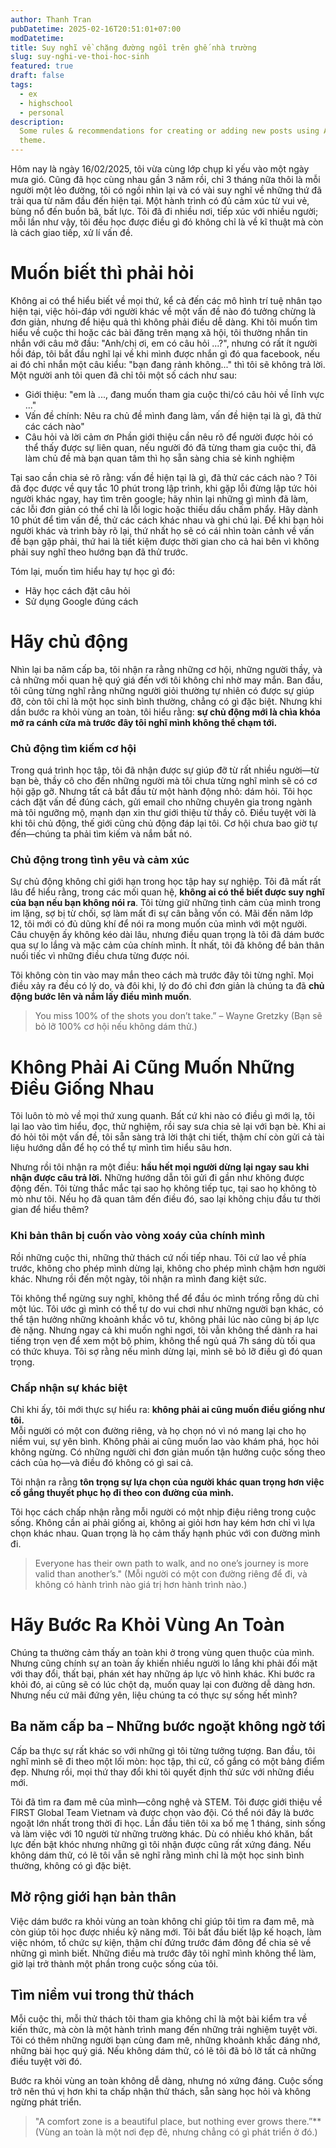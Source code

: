 ```yaml
---
author: Thanh Tran
pubDatetime: 2025-02-16T20:51:01+07:00
modDatetime: 
title: Suy nghĩ về chặng đường ngồi trên ghế nhà trường
slug: suy-nghi-ve-thoi-hoc-sinh
featured: true
draft: false
tags:
  - ex
  - highschool
  - personal
description:
  Some rules & recommendations for creating or adding new posts using AstroPaper
  theme.
---
```


Hôm nay là ngày 16/02/2025, tôi vừa cùng lớp chụp kỉ yếu vào một ngày mưa gió. Cũng đã học cùng nhau gần 3 năm rồi, chỉ 3 tháng nữa thôi là mỗi người một lẻo đường, tôi có ngồi nhìn lại và có vài suy nghĩ về những thứ đã trải qua từ năm đầu đến hiện tại.
Một hành trình có đủ cảm xúc từ vui vẻ, bùng nổ đến buồn bã, bất lực. Tôi đã đi nhiều nơi, tiếp xúc với nhiều người; mỗi lần như vậy, tôi đều học được điều gì đó không chỉ là về kĩ thuật mà còn là cách giao tiếp, xử lí vấn đề.

# Muốn biết thì phải hỏi
Không ai có thể hiểu biết về mọi thứ, kể cả đến các mô hình trí tuệ nhân tạo hiện tại, việc hỏi-đáp với người khác về một vấn đề nào đó tưởng chừng là đơn giản, nhưng để hiệu quả thì không phải điều dễ dàng.
Khi tôi muốn tìm hiểu về cuộc thi hoặc các bài đăng trên mạng xã hội, tôi thường nhắn tin nhắn với câu mở đầu: "Anh/chị ơi, em có câu hỏi ...?", nhưng có rất ít người hồi đáp, tôi bắt đầu nghĩ lại về khi mình được nhắn gì đó qua facebook, nếu ai đó chỉ nhắn một câu kiểu: "bạn đang rảnh không..." thì tôi sẽ không trả lời. Một người anh tôi quen đã chỉ tôi một số cách như sau: 
- Giới thiệu: "em là ..., đang muốn tham gia cuộc thi/có câu hỏi về lĩnh vực ..."
- Vấn đề chính: Nêu ra chủ đề mình đang làm, vấn đề hiện tại là gì, đã thử các cách nào"
- Câu hỏi và lời cảm ơn
Phần giới thiệu cần nêu rõ để người được hỏi có thể thấy được sự liên quan, nếu người đó đã từng tham gia cuộc thi, đã làm chủ đề mà bạn quan tâm thì họ sẵn sàng chia sẻ kinh nghiệm

Tại sao cần chia sẻ rõ rằng: vấn đề hiện tại là gì, đã thử các cách nào ? Tôi đã đọc được về quy tắc 10 phút trong lập trình, khi gặp lỗi đừng lập tức hỏi người khác ngay, hay tìm trên google; hãy nhìn lại những gì mình đã làm, các lỗi đơn giản có thể chỉ là lỗi logic hoặc thiếu dấu chấm phẩy. Hãy dành 10 phút để tìm vấn đề, thử các cách khác nhau và ghi chú lại. Để khi bạn hỏi người khác và trình bày rõ lại, thứ nhất họ sẽ có cái nhìn toàn cảnh về vấn đề bạn gặp phải, thứ hai là tiết kiệm được thời gian cho cả hai bên vì không phải suy nghĩ theo hướng bạn đã thử trước. 

Tóm lại, muốn tìm hiểu hay tự học gì đó:
* Hãy học cách đặt câu hỏi
* Sử dụng Google đúng cách

# Hãy chủ động

Nhìn lại ba năm cấp ba, tôi nhận ra rằng những cơ hội, những người thầy, và cả những mối quan hệ quý giá đến với tôi không chỉ nhờ may mắn. Ban đầu, tôi cũng từng nghĩ rằng những người giỏi thường tự nhiên có được sự giúp đỡ, còn tôi chỉ là một học sinh bình thường, chẳng có gì đặc biệt. Nhưng khi dần bước ra khỏi vùng an toàn, tôi hiểu rằng: **sự chủ động mới là chìa khóa mở ra cánh cửa mà trước đây tôi nghĩ mình không thể chạm tới.**  

### **Chủ động tìm kiếm cơ hội**  
Trong quá trình học tập, tôi đã nhận được sự giúp đỡ từ rất nhiều người—từ bạn bè, thầy cô cho đến những người mà tôi chưa từng nghĩ mình sẽ có cơ hội gặp gỡ. Nhưng tất cả bắt đầu từ một hành động nhỏ: dám hỏi. Tôi học cách đặt vấn đề đúng cách, gửi email cho những chuyên gia trong ngành mà tôi ngưỡng mộ, mạnh dạn xin thư giới thiệu từ thầy cô. Điều tuyệt vời là khi tôi chủ động, thế giới cũng chủ động đáp lại tôi. Cơ hội chưa bao giờ tự đến—chúng ta phải tìm kiếm và nắm bắt nó.  

### **Chủ động trong tình yêu và cảm xúc**  
Sự chủ động không chỉ giới hạn trong học tập hay sự nghiệp. Tôi đã mất rất lâu để hiểu rằng, trong các mối quan hệ, **không ai có thể biết được suy nghĩ của bạn nếu bạn không nói ra**. Tôi từng giữ những tình cảm của mình trong im lặng, sợ bị từ chối, sợ làm mất đi sự cân bằng vốn có. Mãi đến năm lớp 12, tôi mới có đủ dũng khí để nói ra mong muốn của mình với một người. Câu chuyện ấy không kéo dài lâu, nhưng điều quan trọng là tôi đã dám bước qua sự lo lắng và mặc cảm của chính mình. Ít nhất, tôi đã không để bản thân nuối tiếc vì những điều chưa từng được nói.  
 
Tôi không còn tin vào may mắn theo cách mà trước đây tôi từng nghĩ. Mọi điều xảy ra đều có lý do, và đôi khi, lý do đó chỉ đơn giản là chúng ta đã **chủ động bước lên và nắm lấy điều mình muốn**.  

> You miss 100% of the shots you don’t take.” – Wayne Gretzky (Bạn sẽ bỏ lỡ 100% cơ hội nếu không dám thử.)  
 

# **Không Phải Ai Cũng Muốn Những Điều Giống Nhau**  

Tôi luôn tò mò về mọi thứ xung quanh. Bất cứ khi nào có điều gì mới lạ, tôi lại lao vào tìm hiểu, đọc, thử nghiệm, rồi say sưa chia sẻ lại với bạn bè. Khi ai đó hỏi tôi một vấn đề, tôi sẵn sàng trả lời thật chi tiết, thậm chí còn gửi cả tài liệu hướng dẫn để họ có thể tự mình tìm hiểu sâu hơn.  

Nhưng rồi tôi nhận ra một điều: **hầu hết mọi người dừng lại ngay sau khi nhận được câu trả lời.** Những hướng dẫn tôi gửi đi gần như không được động đến. Tôi từng thắc mắc tại sao họ không tiếp tục, tại sao họ không tò mò như tôi. Nếu họ đã quan tâm đến điều đó, sao lại không chịu đầu tư thời gian để hiểu thêm?  

### **Khi bản thân bị cuốn vào vòng xoáy của chính mình**  
Rồi những cuộc thi, những thử thách cứ nối tiếp nhau. Tôi cứ lao về phía trước, không cho phép mình dừng lại, không cho phép mình chậm hơn người khác. Nhưng rồi đến một ngày, tôi nhận ra mình đang kiệt sức.  

Tôi không thể ngừng suy nghĩ, không thể để đầu óc mình trống rỗng dù chỉ một lúc. Tôi ước gì mình có thể tự do vui chơi như những người bạn khác, có thể tận hưởng những khoảnh khắc vô tư, không phải lúc nào cũng bị áp lực đè nặng. Nhưng ngay cả khi muốn nghỉ ngơi, tôi vẫn không thể dành ra hai tiếng trọn vẹn để xem một bộ phim, không thể ngủ quá 7h sáng dù tối qua có thức khuya. Tôi sợ rằng nếu mình dừng lại, mình sẽ bỏ lỡ điều gì đó quan trọng.  

### **Chấp nhận sự khác biệt**  
Chỉ khi ấy, tôi mới thực sự hiểu ra: **không phải ai cũng muốn điều giống như tôi.**  
Mỗi người có một con đường riêng, và họ chọn nó vì nó mang lại cho họ niềm vui, sự yên bình. Không phải ai cũng muốn lao vào khám phá, học hỏi không ngừng. Có những người chỉ đơn giản muốn tận hưởng cuộc sống theo cách của họ—và điều đó không có gì sai cả.  

Tôi nhận ra rằng **tôn trọng sự lựa chọn của người khác quan trọng hơn việc cố gắng thuyết phục họ đi theo con đường của mình.**  
  
Tôi học cách chấp nhận rằng mỗi người có một nhịp điệu riêng trong cuộc sống. Không cần ai phải giống ai, không ai giỏi hơn hay kém hơn chỉ vì lựa chọn khác nhau. Quan trọng là họ cảm thấy hạnh phúc với con đường mình đi.  

> Everyone has their own path to walk, and no one’s journey is more valid than another’s." (Mỗi người có một con đường riêng để đi, và không có hành trình nào giá trị hơn hành trình nào.)  




# **Hãy Bước Ra Khỏi Vùng An Toàn**  

Chúng ta thường cảm thấy an toàn khi ở trong vùng quen thuộc của mình. Nhưng cũng chính sự an toàn ấy khiến nhiều người lo lắng khi phải đối mặt với thay đổi, thất bại, phán xét hay những áp lực vô hình khác. Khi bước ra khỏi đó, ai cũng sẽ có lúc chột dạ, muốn quay lại con đường dễ dàng hơn. Nhưng nếu cứ mãi đứng yên, liệu chúng ta có thực sự sống hết mình?  

## **Ba năm cấp ba – Những bước ngoặt không ngờ tới**  
Cấp ba thực sự rất khác so với những gì tôi từng tưởng tượng. Ban đầu, tôi nghĩ mình sẽ đi theo một lối mòn: học tập, thi cử, cố gắng có một bảng điểm đẹp. Nhưng rồi, mọi thứ thay đổi khi tôi quyết định thử sức với những điều mới.  

Tôi đã tìm ra đam mê của mình—công nghệ và STEM. Tôi được giới thiệu về FIRST Global Team Vietnam và được chọn vào đội. Có thể nói đây là bước ngoặt lớn nhất trong thời đi học. Lần đầu tiên tôi xa bố mẹ 1 tháng, sinh sống và làm việc với 10 người từ những trường khác. Dù có nhiều khó khăn, bất lực đến bật khóc nhưng những gì tôi nhận được cũng rất xứng đáng. Nếu không dám thử, có lẽ tôi vẫn sẽ nghĩ rằng mình chỉ là một học sinh bình thường, không có gì đặc biệt.  

## **Mở rộng giới hạn bản thân**  
Việc dám bước ra khỏi vùng an toàn không chỉ giúp tôi tìm ra đam mê, mà còn giúp tôi học được nhiều kỹ năng mới. Tôi bắt đầu biết lập kế hoạch, làm việc nhóm, tổ chức sự kiện, thậm chí đứng trước đám đông để chia sẻ về những gì mình biết. Những điều mà trước đây tôi nghĩ mình không thể làm, giờ lại trở thành một phần trong cuộc sống của tôi.  

## **Tìm niềm vui trong thử thách**  
Mỗi cuộc thi, mỗi thử thách tôi tham gia không chỉ là một bài kiểm tra về kiến thức, mà còn là một hành trình mang đến những trải nghiệm tuyệt vời. Tôi có thêm những người bạn cùng đam mê, những khoảnh khắc đáng nhớ, những bài học quý giá. Nếu không dám thử, có lẽ tôi đã bỏ lỡ tất cả những điều tuyệt vời đó.  
 
Bước ra khỏi vùng an toàn không dễ dàng, nhưng nó xứng đáng. Cuộc sống trở nên thú vị hơn khi ta chấp nhận thử thách, sẵn sàng học hỏi và không ngừng phát triển.  

> "A comfort zone is a beautiful place, but nothing ever grows there.”**  
(Vùng an toàn là một nơi đẹp đẽ, nhưng chẳng có gì phát triển ở đó.)  

